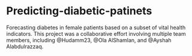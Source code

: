 # Predicting-diabetic-patinets
Forecasting diabetes in female patients based on a subset of vital health indicators. 
This project was a collaborative effort involving multiple team members, including @Hudamm23, @Ola AlShamlan, and @Ayshah Alabdulrazzaq.
